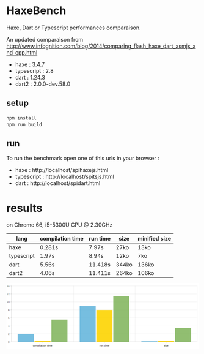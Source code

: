 # HaxeBench
Haxe, Dart or Typescript performances comparaison.

An updated comparaison from http://www.infognition.com/blog/2014/comparing_flash_haxe_dart_asmjs_and_cpp.html

- haxe : 3.4.7
- typescript : 2.8
- dart : 1.24.3
- dart2 : 2.0.0-dev.58.0

## setup

```bash
npm install
npm run build
```

## run

To run the benchmark open one of this urls in your browser :

- haxe : http://localhost/spihaxejs.html
- typescript : http://localhost/spitsjs.html
- dart : http://localhost/spidart.html


# results

on Chrome 66, i5-5300U CPU @ 2.30GHz

| lang  | compilation time | run time | size | minified size |
| ------------- | ------------- |------------- |------------- |------------- |
| haxe  | 0.281s  | 7.97s  | 27ko  | 13ko  |
| typescript  | 1.97s  | 8.94s  | 12ko  | 7ko |
| dart  | 5.56s  | 11.418s  | 344ko  | 136ko |
| dart2  | 4.06s  | 11.411s  | 264ko  | 106ko |

![result](/docs/result.png)

